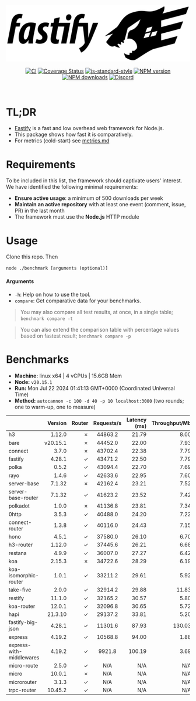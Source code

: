 <div align="center">
  <img src="https://github.com/fastify/graphics/raw/HEAD/fastify-landscape-outlined.svg" width="650" height="auto"/>
</div>

<div align="center">

[![CI](https://github.com/fastify/fastify/workflows/ci/badge.svg)](https://github.com/fastify/fastify/actions/workflows/ci.yml)
[![Coverage Status](https://coveralls.io/repos/github/fastify/fastify/badge.svg?branch=master)](https://coveralls.io/github/fastify/fastify?branch=master)
[![js-standard-style](https://img.shields.io/badge/code%20style-standard-brightgreen.svg?style=flat)](http://standardjs.com/)
[![NPM version](https://img.shields.io/npm/v/fastify.svg?style=flat)](https://www.npmjs.com/package/fastify)
[![NPM downloads](https://img.shields.io/npm/dm/fastify.svg?style=flat)](https://www.npmjs.com/package/fastify) [![Discord](https://img.shields.io/discord/725613461949906985)](https://discord.gg/fastify)

</div>
<br />

# TL;DR

* [Fastify](https://github.com/fastify/fastify) is a fast and low overhead web framework for Node.js.
* This package shows how fast it is comparatively.
* For metrics (cold-start) see [metrics.md](./METRICS.md)

# Requirements

To be included in this list, the framework should captivate users' interest. We have identified the following minimal requirements:
- **Ensure active usage**: a minimum of 500 downloads per week
- **Maintain an active repository** with at least one event (comment, issue, PR) in the last month
- The framework must use the **Node.js** HTTP module

# Usage

Clone this repo. Then 

```
node ./benchmark [arguments (optional)]
```

#### Arguments

* `-h`: Help on how to use the tool.
* `compare`: Get comparative data for your benchmarks.

> You may also compare all test results, at once, in a single table; `benchmark compare -t`

> You can also extend the comparison table with percentage values based on fastest result; `benchmark compare -p`
# Benchmarks

* __Machine:__ linux x64 | 4 vCPUs | 15.6GB Mem
* __Node:__ `v20.15.1`
* __Run:__ Mon Jul 22 2024 01:41:13 GMT+0000 (Coordinated Universal Time)
* __Method:__ `autocannon -c 100 -d 40 -p 10 localhost:3000` (two rounds; one to warm-up, one to measure)

|                          | Version  | Router | Requests/s | Latency (ms) | Throughput/Mb |
| :--                      | --:      | --:    | :-:        | --:          | --:           |
| h3                       | 1.12.0   | ✗      | 44863.2    | 21.79        | 8.00          |
| bare                     | v20.15.1 | ✗      | 44452.0    | 22.00        | 7.93          |
| connect                  | 3.7.0    | ✗      | 43702.4    | 22.38        | 7.79          |
| fastify                  | 4.28.1   | ✓      | 43471.2    | 22.50        | 7.79          |
| polka                    | 0.5.2    | ✓      | 43094.4    | 22.70        | 7.69          |
| rayo                     | 1.4.6    | ✓      | 42633.6    | 22.95        | 7.60          |
| server-base              | 7.1.32   | ✗      | 42162.4    | 23.21        | 7.52          |
| server-base-router       | 7.1.32   | ✓      | 41623.2    | 23.52        | 7.42          |
| polkadot                 | 1.0.0    | ✗      | 41136.8    | 23.81        | 7.34          |
| 0http                    | 3.5.3    | ✓      | 40488.0    | 24.20        | 7.22          |
| connect-router           | 1.3.8    | ✓      | 40116.0    | 24.43        | 7.15          |
| hono                     | 4.5.1    | ✓      | 37580.0    | 26.10        | 6.70          |
| h3-router                | 1.12.0   | ✓      | 37445.6    | 26.21        | 6.68          |
| restana                  | 4.9.9    | ✓      | 36007.0    | 27.27        | 6.42          |
| koa                      | 2.15.3   | ✗      | 34722.6    | 28.29        | 6.19          |
| koa-isomorphic-router    | 1.0.1    | ✓      | 33211.2    | 29.61        | 5.92          |
| take-five                | 2.0.0    | ✓      | 32914.2    | 29.88        | 11.83         |
| restify                  | 11.1.0   | ✓      | 32165.2    | 30.57        | 5.80          |
| koa-router               | 12.0.1   | ✓      | 32096.8    | 30.65        | 5.72          |
| hapi                     | 21.3.10  | ✓      | 29137.2    | 33.81        | 5.20          |
| fastify-big-json         | 4.28.1   | ✓      | 11301.6    | 87.93        | 130.03        |
| express                  | 4.19.2   | ✓      | 10568.8    | 94.00        | 1.88          |
| express-with-middlewares | 4.19.2   | ✓      | 9921.8     | 100.19       | 3.69          |
| micro-route              | 2.5.0    | ✓      | N/A        | N/A          | N/A           |
| micro                    | 10.0.1   | ✗      | N/A        | N/A          | N/A           |
| microrouter              | 3.1.3    | ✓      | N/A        | N/A          | N/A           |
| trpc-router              | 10.45.2  | ✓      | N/A        | N/A          | N/A           |
